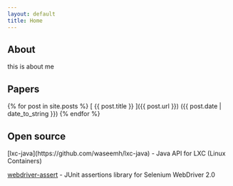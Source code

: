 ```yaml
---
layout: default
title: Home
---
```

<h2>About</h2>
<p> this is about me </p>

<h2>Papers</h2>
{% for post in site.posts %}
   [ {{ post.title }} ]({{ post.url }}) ({{ post.date | date_to_string }})
{% endfor %}

<h2>Open source</h2>
[lxc-java](https://github.com/waseemh/lxc-java) - Java API for LXC (Linux Containers)

[webdriver-assert](https://github.com/waseemh/webdriver-assert) - JUnit assertions library for Selenium WebDriver 2.0